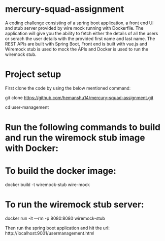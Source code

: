 # mercury-squad-assignment

A coding challenge consisting of a spring boot application, a front end UI and stub server provided by wire mock running with Dockerfile. The application will give you the ability to fetch either the details of all the users or serach the user details with the provided first name and last name. The REST APIs are built with Spring Boot, Front end is built with vue.js and Wiremock stub is used to mock the APIs and Docker is used to run the wiremock stub.

# Project setup

First clone the code by using the below mentioned command:

git clone https://github.com/hemanshu14/mercury-squad-assignment.git

cd user-management

# Run the following commands to build and run the wiremock stub image with Docker:
# To build the docker image: 
docker build -t wiremock-stub wire-mock
# To run the wiremock stub server:         
docker run -it --rm -p 8080:8080 wiremock-stub

Then run the spring boot application and hit the url: http://localhost:9001/usermanagement.html
